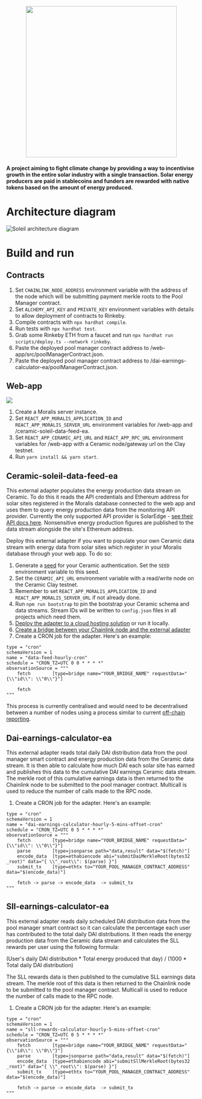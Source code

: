 <p align="center"><img src="https://user-images.githubusercontent.com/6655367/143323993-1dca79f1-6716-42a2-aba0-7ec706d93207.png" width="400" height="400" /></p>

#### A project aiming to fight climate change by providing a way to incentivise growth in the entire solar industry with a single transaction. Solar energy producers are paid in stablecoins and funders are rewarded with native tokens based on the amount of energy produced.

# Architecture diagram
![Soleil architecture diagram](https://user-images.githubusercontent.com/6655367/143323919-0cba2a68-cd1f-47ce-9049-f2849d6b7da1.png)


# Build and run

## Contracts

1. Set `CHAINLINK_NODE_ADDRESS` environment variable with the address of the node which will be submitting payment merkle roots to the Pool Manager contract.
1. Set `ALCHEMY_API_KEY` and `PRIVATE_KEY` environment variables with details to allow deployment of contracts to Rinkeby.
1. Compile contracts with `npx hardhat compile`.
1. Run tests with `npx hardhat test`.
1. Grab some Rinkeby ETH from a faucet and run `npx hardhat run scripts/deploy.ts --network rinkeby`.
1. Paste the deployed pool manager contract address to /web-app/src/poolManagerContract.json.
1. Paste the deployed pool manager contract address to /dai-earnings-calculator-ea/poolManagerContract.json.

## Web-app

<img src="https://user-images.githubusercontent.com/6655367/143720677-540b59af-1c7e-4e40-8fd4-d9d13dc0fa71.png"/>

1. Create a Moralis server instance.
1. Set `REACT_APP_MORALIS_APPLICATION_ID` and `REACT_APP_MORALIS_SERVER_URL` environment variables for /web-app and /ceramic-soleil-data-feed-ea.
1. Set `REACT_APP_CERAMIC_API_URL` and `REACT_APP_RPC_URL` environment variables for /web-app with a Ceramic node/gateway url on the Clay testnet.
1. Run `yarn install && yarn start`.

## Ceramic-soleil-data-feed-ea

This external adapter populates the energy production data stream on Ceramic. To do this it reads the API credentials and Ethereum address for solar sites registered in the Moralis database connected to the web app and uses them to query energy production data from the monitoring API provider. Currently the only supported API provider is SolarEdge - [see their API docs here](https://www.solaredge.com/sites/default/files/se_monitoring_api.pdf). Nonsensitive energy production figures are published to the data stream alongside the site's Ethereum address.

Deploy this external adapter if you want to populate your own Ceramic data stream with energy data from solar sites which register in your Moralis database through your web app. To do so:

1. Generate a [seed](https://developers.ceramic.network/authentication/key-did/provider/#3-get-seed-for-did) for your Ceramic authentication. Set the `SEED` environment variable to this seed.
1. Set the `CERAMIC_API_URL` environment variable with a read/write node on the Ceramic Clay testnet.
1. Remember to set `REACT_APP_MORALIS_APPLICATION_ID` and `REACT_APP_MORALIS_SERVER_URL` if not already done.
1. Run `npm run bootstrap` to pin the bootstrap your Ceramic schema and data streams. Stream IDs will be written to `config.json` files in all projects which need them.
1. [Deploy the adapter to a cloud hosting solution](https://chainlinkadapters.com/guides/run-external-adapter-on-gcp) or run it locally.
1. [Create a bridge between your Chainlink node and the external adapter](https://docs.chain.link/docs/node-operators/)
1. Create a CRON job for the adapter. Here's an example:

```
type = "cron"
schemaVersion = 1
name = "data-feed-hourly-cron"
schedule = "CRON_TZ=UTC 0 0 * * * *"
observationSource = """
    fetch        [type=bridge name="YOUR_BRIDGE_NAME" requestData="{\\"id\\": \\"0\\"}"]

    fetch
"""
```

This process is currently centralised and would need to be decentralised between a number of nodes using a process similar to current [off-chain reporting](https://docs.chain.link/docs/off-chain-reporting/).

## Dai-earnings-calculator-ea

This external adapter reads total daily DAI distribution data from the pool manager smart contract and energy production data from the Ceramic data stream. It is then able to calculate how much DAI each solar site has earned and publishes this data to the cumulative DAI earnings Ceramic data stream. The merkle root of this cumulative earnings data is then returned to the Chainlink node to be submitted to the pool manager contract. Multicall is used to reduce the number of calls made to the RPC node.

1. Create a CRON job for the adapter. Here's an example:

```
type = "cron"
schemaVersion = 1
name = "dai-earnings-calculator-hourly-5-mins-offset-cron"
schedule = "CRON_TZ=UTC 0 5 * * * *"
observationSource = """
    fetch        [type=bridge name="YOUR_BRIDGE_NAME" requestData="{\\"id\\": \\"0\\"}"]
    parse        [type=jsonparse path="data,result" data="$(fetch)"]
    encode_data  [type=ethabiencode abi="submitDaiMerkleRoot(bytes32 _root)" data="{ \\"_root\\": $(parse) }"]
    submit_tx    [type=ethtx to="YOUR_POOL_MANAGER_CONTRACT_ADDRESS" data="$(encode_data)"]

    fetch -> parse -> encode_data  -> submit_tx
"""
```

## Sll-earnings-calculator-ea

This external adapter reads daily scheduled DAI distribution data from the pool manager smart contract so it can calculate the percentage each user has contributed to the total daily DAI distributions. It then reads the energy production data from the Ceramic data stream and calculates the SLL rewards per user using the following formula:

(User's daily DAI distribution * Total energy produced that day) / (1000 * Total daily DAI distribution)

The SLL rewards data is then published to the cumulative SLL earnings data stream. The merkle root of this data is then returned to the Chainlink node to be submitted to the pool manager contract. Multicall is used to reduce the number of calls made to the RPC node.

1. Create a CRON job for the adapter. Here's an example:

```
type = "cron"
schemaVersion = 1
name = "sll-rewards-calculator-hourly-5-mins-offset-cron"
schedule = "CRON_TZ=UTC 0 5 * * * *"
observationSource = """
    fetch        [type=bridge name="YOUR_BRIDGE_NAME" requestData="{\\"id\\": \\"0\\"}"]
    parse        [type=jsonparse path="data,result" data="$(fetch)"]
    encode_data  [type=ethabiencode abi="submitSllMerkleRoot(bytes32 _root)" data="{ \\"_root\\": $(parse) }"]
    submit_tx    [type=ethtx to="YOUR_POOL_MANAGER_CONTRACT_ADDRESS" data="$(encode_data)"]

    fetch -> parse -> encode_data  -> submit_tx
"""
```
